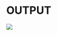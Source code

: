 # OUTPUT
![](https://github.com/NikhileshSinha/SubSpaceExploreClone/blob/master/TestGIF/resuly.gif)
